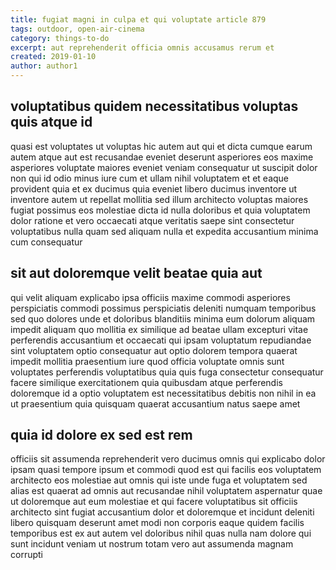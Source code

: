 ```yaml
---
title: fugiat magni in culpa et qui voluptate article 879
tags: outdoor, open-air-cinema
category: things-to-do
excerpt: aut reprehenderit officia omnis accusamus rerum et
created: 2019-01-10
author: author1
---
```


## voluptatibus quidem necessitatibus voluptas quis atque id

quasi est voluptates ut voluptas hic autem aut qui et dicta cumque earum autem atque aut est recusandae eveniet deserunt asperiores eos maxime asperiores voluptate maiores eveniet veniam consequatur ut suscipit dolor non qui id odio minus iure cum et ullam nihil voluptatem et et eaque provident quia et ex ducimus quia eveniet libero ducimus inventore ut inventore autem ut repellat mollitia sed illum architecto voluptas maiores fugiat possimus eos molestiae dicta id nulla doloribus et quia voluptatem dolor ratione et vero occaecati atque veritatis saepe sint consectetur voluptatibus nulla quam sed aliquam nulla et expedita accusantium minima cum consequatur

## sit aut doloremque velit beatae quia aut

qui velit aliquam explicabo ipsa officiis maxime commodi asperiores perspiciatis commodi possimus perspiciatis deleniti numquam temporibus sed quo dolores unde et doloribus blanditiis minima eum dolorum aliquam impedit aliquam quo mollitia ex similique ad beatae ullam excepturi vitae perferendis accusantium et occaecati qui ipsam voluptatum repudiandae sint voluptatem optio consequatur aut optio dolorem tempora quaerat impedit mollitia praesentium iure quod officia voluptate omnis sunt voluptates perferendis voluptatibus quia quis fuga consectetur consequatur facere similique exercitationem quia quibusdam atque perferendis doloremque id a optio voluptatem est necessitatibus debitis non nihil in ea ut praesentium quia quisquam quaerat accusantium natus saepe amet

## quia id dolore ex sed est rem

officiis sit assumenda reprehenderit vero ducimus omnis qui explicabo dolor ipsam quasi tempore ipsum et commodi quod est qui facilis eos voluptatem architecto eos molestiae aut omnis qui iste unde fuga et voluptatem sed alias est quaerat ad omnis aut recusandae nihil voluptatem aspernatur quae ut doloremque aut eum molestiae et qui facere voluptatibus sit officiis architecto sint fugiat accusantium dolor et doloremque et incidunt deleniti libero quisquam deserunt amet modi non corporis eaque quidem facilis temporibus est ex aut autem vel doloribus nihil quas nulla nam dolore qui sunt incidunt veniam ut nostrum totam vero aut assumenda magnam corrupti
